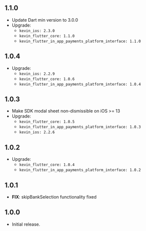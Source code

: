 ## 1.1.0

* Update Dart min version to 3.0.0
* Upgrade:
    - `kevin_ios: 2.3.0`
    - `kevin_flutter_core: 1.1.0`
    - `kevin_flutter_in_app_payments_platform_interface: 1.1.0`

## 1.0.4

* Upgrade:
    - `kevin_ios: 2.2.9`
    - `kevin_flutter_core: 1.0.6`
    - `kevin_flutter_in_app_payments_platform_interface: 1.0.4`

## 1.0.3

* Make SDK modal sheet non-dismissible on iOS >= 13
* Upgrade:
    - `kevin_flutter_core: 1.0.5`
    - `kevin_flutter_in_app_payments_platform_interface: 1.0.3`
    - `kevin_ios: 2.2.6`

## 1.0.2

* Upgrade:
    - `kevin_flutter_core: 1.0.4`
    - `kevin_flutter_in_app_payments_platform_interface: 1.0.2`

## 1.0.1

* **FIX**: skipBankSelection functionality fixed

## 1.0.0

* Initial release.